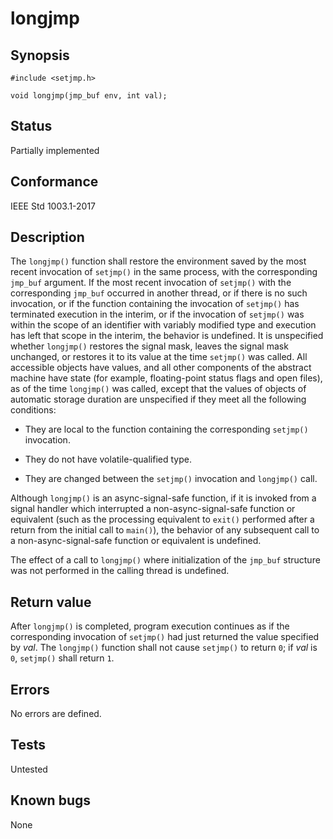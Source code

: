 # longjmp

## Synopsis

`#include <setjmp.h>`

`void longjmp(jmp_buf env, int val);`

## Status

Partially implemented

## Conformance

IEEE Std 1003.1-2017

## Description

The `longjmp()` function shall restore the environment saved by the most recent invocation of `setjmp()` in the same
process, with the corresponding `jmp_buf` argument. If the most recent invocation of `setjmp()` with the corresponding
`jmp_buf` occurred in another thread, or if there is no such invocation, or if the function containing the invocation of
`setjmp()` has terminated execution in the interim, or if the invocation of `setjmp()` was within the scope of an
identifier with variably modified type and execution has left that scope in the interim, the behavior is undefined.
It is unspecified whether `longjmp()` restores the signal mask, leaves the signal mask unchanged, or restores it to
its value at the time `setjmp()` was called. All accessible objects have values, and all other components of the
abstract machine have state (for example, floating-point status flags and open files), as of the time `longjmp()`
was called, except that the values of objects of automatic storage duration are unspecified if they meet all the
following conditions:

* They are local to the function containing the corresponding `setjmp()` invocation.

* They do not have volatile-qualified type.

* They are changed between the `setjmp()` invocation and `longjmp()` call.

Although `longjmp()` is an async-signal-safe function, if it is invoked from a signal handler which interrupted a
non-async-signal-safe function or equivalent (such as the processing equivalent to `exit()` performed after a return
from the initial call to `main()`), the behavior of any subsequent call to a non-async-signal-safe function or
equivalent is undefined.

The effect of a call to `longjmp()` where initialization of the `jmp_buf` structure was not performed in the calling
thread is undefined.

## Return value

After `longjmp()` is completed, program execution continues as if the corresponding invocation of `setjmp()` had just
returned the value specified by _val_. The `longjmp()` function shall not cause `setjmp()` to return `0`; if _val_ is
`0`, `setjmp()` shall return `1`.

## Errors

No errors are defined.

## Tests

Untested

## Known bugs

None
